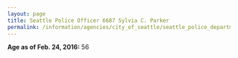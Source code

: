 ```yaml
---
layout: page
title: Seattle Police Officer 6687 Sylvia C. Parker
permalink: /information/agencies/city_of_seattle/seattle_police_department/copbook/6687/
---
```


**Age as of Feb. 24, 2016:** 56
